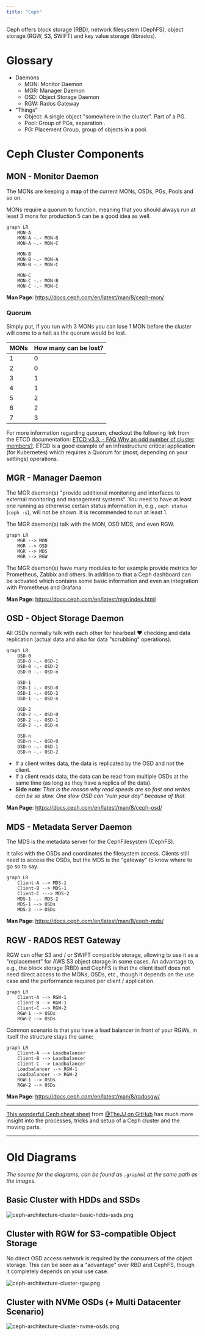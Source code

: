 ```yaml
---
title: "Ceph"
---
```


Ceph offers block storage (RBD), network filesystem (CephFS), object storage (RGW, S3, SWIFT) and key value storage (librados).

# Glossary

* Daemons
    * MON: Monitor Daemon
    * MGR: Manager Daemon
    * OSD: Object Storage Daemon
    * RGW: Rados Gateway
* "Things"
    * Object: A single object "somewhere in the cluster". Part of a PG.
    * Pool: Group of PGs, separation .
    * PG: Placement Group, group of objects in a pool.

# Ceph Cluster Components

## MON - Monitor Daemon

The MONs are keeping a **map** of the current MONs, OSDs, PGs, Pools and so on.

MONs require a quorum to function, meaning that you should always run at least 3 mons for production 5 can be a good idea as well.

```mermaid
graph LR
    MON-A
    MON-A -.- MON-B
    MON-A -.- MON-C

    MON-B
    MON-B -.- MON-A
    MON-B -.- MON-C

    MON-C
    MON-C -.- MON-B
    MON-C -.- MON-C
```

**Man Page**: https://docs.ceph.com/en/latest/man/8/ceph-mon/

### Quorum

Simply put, if you run with 3 MONs you can lose 1 MON before the cluster will come to a halt as the quorum would be lost.

| MONs | How many can be lost? |
| ---- | --------------------- |
| 1    | 0                     |
| 2    | 0                     |
| 3    | 1                     |
| 4    | 1                     |
| 5    | 2                     |
| 6    | 2                     |
| 7    | 3                     |

For more information regarding quorum, checkout the following link from the ETCD documentation: [ETCD v3.3. - FAQ Why an odd number of cluster members?](https://etcd.io/docs/v3.3/faq/#why-an-odd-number-of-cluster-members).
ETCD is a good example of an infrastructure critical application (for Kubernetes) which requires a Quorum for (most; depending on your settings) operations.

## MGR - Manager Daemon

The MGR daemon(s) "provide additional monitoring and interfaces to external monitoring and management systems". You need to have at least one running as otherwise certain status information in, e.g., `ceph status` (`ceph -s`), will not be shown.
It is recommended to run at least 1.

The MGR daemon(s) talk with the MON, OSD MDS, and even RGW.

```mermaid
graph LR
    MGR --> MON
    MGR --> OSD
    MGR --> MDS
    MGR --> RGW
```

The MGR daemon(s) have many modules to for example provide metrics for Prometheus, Zabbix and others. In addition to that a Ceph dashboard can be activated which contains some basic information and even an integration with Prometheus and Grafana.

**Man Page**: https://docs.ceph.com/en/latest/mgr/index.html

## OSD - Object Storage Daemon

All OSDs normally talk with each other for hearbeat :heart: checking and data replication (actual data and also for data "scrubbing" operations).

```mermaid
graph LR
    OSD-0
    OSD-0 -.- OSD-1
    OSD-0 -.- OSD-2
    OSD-0 -.- OSD-n

    OSD-1
    OSD-1 -.- OSD-0
    OSD-1 -.- OSD-2
    OSD-1 -.- OSD-n

    OSD-2
    OSD-2 -.- OSD-0
    OSD-2 -.- OSD-1
    OSD-2 -.- OSD-n

    OSD-n
    OSD-n -.- OSD-0
    OSD-n -.- OSD-1
    OSD-n -.- OSD-2
```

* If a client writes data, the data is replicated by the OSD and not the client.
* If a client reads data, the data can be read from multiple OSDs at the same time (as long as they have a replica of the data).
* **Side note**: _That is the reason why read speeds are so fast and writes can be so slow. One slow OSD can "ruin your day" because of that._

**Man Page**: https://docs.ceph.com/en/latest/man/8/ceph-osd/

## MDS - Metadata Server Daemon

The MDS is the metadata server for the CephFilesystem (CephFS).

It talks with the OSDs and coordinates the filesystem access. Clients still need to access the OSDs, but the MDS is the "gateway" to know where to go so to say.

```mermaid
graph LR
    Client-A --> MDS-1
    Client-B --> MDS-1
    Client-C ---> MDS-2
    MDS-1 -.- MDS-2
    MDS-1 --> OSDs
    MDS-2 --> OSDs
```

**Man Page**: https://docs.ceph.com/en/latest/man/8/ceph-mds/

## RGW - RADOS REST Gateway

RGW can offer S3 and / or SWIFT compatible storage, allowing to use it as a "replacement" for AWS S3 object storage in some cases.
An advantage to, e.g., the block storage (RBD) and CephFS is that the client itself does not need direct access to the MONs, OSDs, etc., though it depends on the use case and the performance required per client / application.

```mermaid
graph LR
    Client-A --> RGW-1
    Client-B --> RGW-1
    Client-C --> RGW-2
    RGW-1 --> OSDs
    RGW-2 --> OSDs
```

Common scenario is that you have a load balancer in front of your RGWs, in itself the structure stays the same:

```mermaid
graph LR
    Client-A --> Loadbalancer
    Client-B --> Loadbalancer
    Client-C --> Loadbalancer
    Loadbalancer --> RGW-1
    Loadbalancer --> RGW-2
    RGW-1 --> OSDs
    RGW-2 --> OSDs
```

**Man Page**: https://docs.ceph.com/en/latest/man/8/radosgw/

***

[This wonderful Ceph cheat sheet](https://github.com/TheJJ/ceph-cheatsheet) from [@TheJJ on GitHub](https://github.com/TheJJ) has much more insight into the processes, tricks and setup of a Ceph cluster and the moving parts.

***

# Old Diagrams

_The source for the diagrams, can be found as `.graphml` at the same path as the images._

## Basic Cluster with HDDs and SSDs

![ceph-architecture-cluster-basic-hdds-ssds.png](architecture/ceph-architecture-cluster-basic-hdds-ssds.png)

## Cluster with RGW for S3-compatible Object Storage

No direct OSD access network is required by the consumers of the object storage.
This can be seen as a "advantage" over RBD and CephFS, though it completely depends on your use case.

![ceph-architecture-cluster-rgw.png](architecture/ceph-architecture-cluster-rgw.png)

## Cluster with NVMe OSDs (+ Multi Datacenter Scenario)

![ceph-architecture-cluster-nvme-osds.png](architecture/ceph-architecture-cluster-nvme-osds.png)
